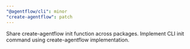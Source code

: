 ```yaml
---
"@agentflow/cli": minor
"create-agentflow": patch
---
```


Share create-agentflow init function across packages.
Implement CLI init command using create-agentflow implementation.
